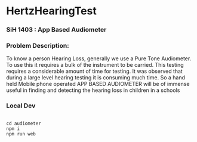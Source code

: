 ﻿# HertzHearingTest

### SiH 1403 : App Based Audiometer
### Problem Description:

To know a person Hearing Loss, generally we use a Pure Tone Audiometer. To use this it requires a bulk of the instrument to be carried. This testing requires a considerable amount of time for testing. It was observed that during a large level hearing testing it is consuming much time. So a hand held Mobile phone operated APP BASED AUDIOMETER will be of immense useful in finding and detecting the hearing loss in children in a schools

### Local Dev
```

cd audiometer
npm i
npm run web

```


```